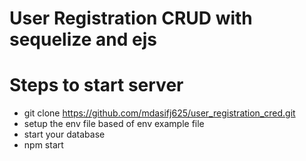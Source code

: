 # User Registration CRUD with sequelize and ejs

# Steps to start server

* git clone https://github.com/mdasifj625/user_registration_cred.git
* setup the env file based of env example file
* start your database
* npm start 

